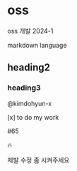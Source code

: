 # oss
oss 개발 2024-1

markdown language
## heading2
### heading3

@kimdohyun-x

[x] to do my work


#65

:fire:

제발 수정 좀 시켜주세요